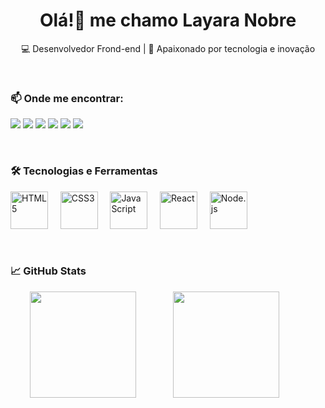 <h1 align="center">Olá!👋 me chamo Layara Nobre</h1>

<p align="center">
  💻 Desenvolvedor Frond-end | 🚀 Apaixonado por tecnologia e inovação
</p>

<br>

### 📫 Onde me encontrar:        
<a href="https://seulink.com" target="_blank"><img src="https://img.shields.io/badge/website-000000?style=for-the-badge&logo=About.me&logoColor=white"/></a>
<a href="https://web.telegram.org/k/" target="_blank"><img src="https://img.shields.io/badge/Telegram-2CA5E0?style=for-the-badge&logo=telegram&logoColor=white"></a>
<a href="https://discord.com/channels/@lis_star._99561" target="_blank"><img src="https://img.shields.io/badge/Discord-7289DA?style=for-the-badge&logo=discord&logoColor=white"/></a>
<a href="https://seulink.com" target="_blank"><img src="https://img.shields.io/badge/Instagram-E4405F?style=for-the-badge&logo=instagram&logoColor=white"/></a>
<a href="https://www.linkedin.com/in/layara-nobre-2a731b238/" target="_blank"><img src="https://img.shields.io/badge/LinkedIn-0077B5?style=for-the-badge&logo=linkedin&logoColor=white"/></a>
<a href="https://mailto:layaranobre950@gmail.com" target="_blank"><img src="https://img.shields.io/badge/Gmail-D14836?style=for-the-badge&logo=gmail&logoColor=white"/></a>

<br>

### 🛠 Tecnologias e Ferramentas
<p align="left">
  <img src="https://cdn.jsdelivr.net/gh/devicons/devicon/icons/html5/html5-original.svg" alt="HTML5" width="60" height="60"/>
  &nbsp;&nbsp;&nbsp;
  <img src="https://cdn.jsdelivr.net/gh/devicons/devicon/icons/css3/css3-original.svg" alt="CSS3" width="60" height="60"/>
  &nbsp;&nbsp;&nbsp;
  <img src="https://cdn.jsdelivr.net/gh/devicons/devicon/icons/javascript/javascript-original.svg" alt="JavaScript" width="60" height="60"/>
  &nbsp;&nbsp;&nbsp;
  <img src="https://cdn.jsdelivr.net/gh/devicons/devicon/icons/react/react-original.svg" alt="React" width="60" height="60"/>
  &nbsp;&nbsp;&nbsp;
  <img src="https://cdn.jsdelivr.net/gh/devicons/devicon/icons/nodejs/nodejs-original.svg" alt="Node.js" width="60" height="60"/>
  &nbsp;&nbsp;&nbsp;
</p>


<br>


### 📈 GitHub Stats

<p align="center">
  <img height="170em" src="https://github-readme-stats.vercel.app/api?username=Layaranobre&show_icons=true&theme=tokyonight" />
    &nbsp;&nbsp;&nbsp;&nbsp;&nbsp;&nbsp;&nbsp;&nbsp;&nbsp;&nbsp;&nbsp;&nbsp;&nbsp;
  <img height="170em" src="https://github-readme-stats.vercel.app/api/top-langs/?username=Layaranobre&layout=compact&theme=tokyonight" />
  &nbsp;&nbsp;&nbsp;&nbsp;&nbsp;&nbsp;&nbsp;&nbsp;&nbsp;&nbsp;
</p>
